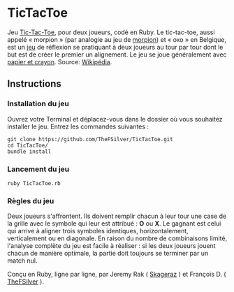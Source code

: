 # TicTacToe

Jeu <a href="https://fr.wikipedia.org/wiki/Tic-tac-toe">Tic-Tac-Toe</a>, pour deux joueurs, codé en Ruby.
Le tic-tac-toe, aussi appelé « morpion » (par analogie au jeu de <a href="https://fr.wikipedia.org/wiki/Morpion_(jeu)">morpion</a>) et « oxo » en Belgique, est un <a href="https://fr.wikipedia.org/wiki/Jeu">jeu</a> de réflexion se pratiquant à deux joueurs au tour par tour dont le but est de créer le premier un alignement. Le jeu se joue généralement avec <a href="https://fr.wikipedia.org/wiki/Jeu_de_papier_et_crayon">papier et crayon</a>. 
Source: <a href="https://fr.wikipedia.org/wiki/Wikip%C3%A9dia:Accueil_principal">Wikipédia</a>.

## Instructions ##

### Installation du jeu ###

Ouvrez votre Terminal et déplacez-vous dans le dossier où vous souhaitez installer le jeu.
Entrez les commandes suivantes :
```
git clone https://github.com/TheFSilver/TicTacToe.git
cd TicTacToe/
bundle install
```

### Lancement du jeu ###
```
ruby TicTacToe.rb
```
### Règles du jeu ###

Deux joueurs s'affrontent.
Ils doivent remplir chacun à leur tour une case de la grille avec le symbole qui leur est attribué : <b>O</b> ou <b>X</b>.
Le gagnant est celui qui arrive à aligner trois symboles identiques, horizontalement, verticalement ou en diagonale.
En raison du nombre de combinaisons limité, l'analyse complète du jeu est facile à réaliser : si les deux joueurs jouent chacun de manière optimale, la partie doit toujours se terminer par un match nul. 


Conçu en Ruby, ligne par ligne, par Jeremy Rak ( <a href="https://github.com/skageraz">Skageraz</a> ) et François D. ( <a href="https://github.com/TheFSilver">TheFSilver</a> ).
